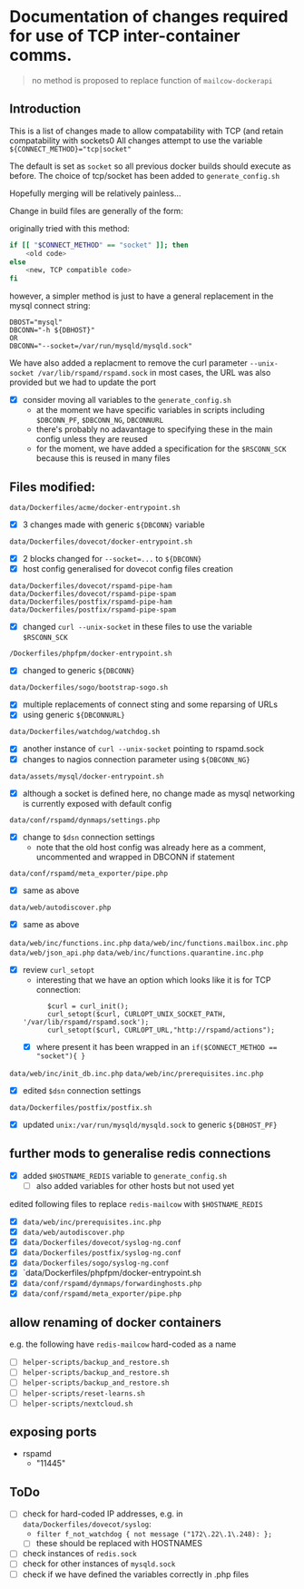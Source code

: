 # Documentation of changes required for use of TCP inter-container comms.

> no method is proposed to replace function of `mailcow-dockerapi`

## Introduction

This is a list of changes made to allow compatability with TCP (and retain compatability with sockets0
All changes attempt to use the variable `${CONNECT_METHOD}="tcp|socket"`

The default is set as `socket` so all previous docker builds should execute as before.
The choice of tcp/socket has been added to `generate_config.sh`

Hopefully merging will be relatively painless...

Change in build files are generally of the form:

originally tried with this method:

```bash
if [[ "$CONNECT_METHOD" == "socket" ]]; then
	<old code>
else
	<new, TCP compatible code>
fi
```

however, a simpler method is just to have a general replacement in the mysql connect string:

```
DBOST="mysql"
DBCONN="-h ${DBHOST}"
OR
DBCONN="--socket=/var/run/mysqld/mysqld.sock"
```
We have also added a replacment to remove the curl parameter `--unix-socket /var/lib/rspamd/rspamd.sock`
in most cases, the URL was also provided but we had to update the port

- [x] consider moving all variables to the `generate_config.sh`
  - at the moment we have specific variables in scripts including `$DBCONN_PF`, `$DBCONN_NG`, `DBCONNURL`
  - there's probably no adavantage to specifying these in the main config unless they are reused
  - for the moment, we have added a specification for the `$RSCONN_SCK` because this is reused in many files

## Files modified:

`data/Dockerfiles/acme/docker-entrypoint.sh`
  - [x] 3 changes made with generic `${DBCONN}` variable

`data/Dockerfiles/dovecot/docker-entrypoint.sh`
  - [x] 2 blocks changed for `--socket=...` to `${DBCONN}`
  - [x] host config generalised for dovecot config files creation

`data/Dockerfiles/dovecot/rspamd-pipe-ham`
`data/Dockerfiles/dovecot/rspamd-pipe-spam`
`data/Dockerfiles/postfix/rspamd-pipe-ham` 
`data/Dockerfiles/postfix/rspamd-pipe-spam` 
  - [x] changed `curl --unix-socket` in these files to use the variable `$RSCONN_SCK`
 
`/Dockerfiles/phpfpm/docker-entrypoint.sh` 
  - [x] changed to generic `${DBCONN}`

`data/Dockerfiles/sogo/bootstrap-sogo.sh`
  - [x] multiple replacements of connect sting and some reparsing of URLs
  - [x] using generic `${DBCONNURL}`

`data/Dockerfiles/watchdog/watchdog.sh`   
  - [x] another instance of `curl --unix-socket` pointing to rspamd.sock
  - [x] changes to nagios connection parameter using `${DBCONN_NG}`

`data/assets/mysql/docker-entrypoint.sh`
  - [x] although a socket is defined here, no change made as mysql networking is currently exposed with default config

`data/conf/rspamd/dynmaps/settings.php`
  - [x] change to `$dsn` connection settings
    - note that the old host config was already here as a comment, uncommented and wrapped in DBCONN if statement

`data/conf/rspamd/meta_exporter/pipe.php`
 - [x] same as above

`data/web/autodiscover.php`
  - [x] same as above

`data/web/inc/functions.inc.php`
`data/web/inc/functions.mailbox.inc.php`
`data/web/json_api.php`
`data/web/inc/functions.quarantine.inc.php`
  - [x] review `curl_setopt`
    - interesting that we have an option which looks like it is for TCP connection:
    ```
          $curl = curl_init();
          curl_setopt($curl, CURLOPT_UNIX_SOCKET_PATH, '/var/lib/rspamd/rspamd.sock');
          curl_setopt($curl, CURLOPT_URL,"http://rspamd/actions");
    ```
    - [x] where present it has been wrapped in an `if($CONNECT_METHOD == "socket"){ }`

`data/web/inc/init_db.inc.php`
`data/web/inc/prerequisites.inc.php`
  - [x] edited `$dsn` connection settings

`data/Dockerfiles/postfix/postfix.sh`
  - [x] updated `unix:/var/run/mysqld/mysqld.sock` to generic `${DBHOST_PF}`

## further mods to generalise redis connections

- [x] added `$HOSTNAME_REDIS` variable to `generate_config.sh`
  - [ ] also added variables for other hosts but not used yet

edited following files to replace `redis-mailcow` with `$HOSTNAME_REDIS`
  - [x] `data/web/inc/prerequisites.inc.php`
  - [x] `data/web/autodiscover.php`
  - [x] `data/Dockerfiles/dovecot/syslog-ng.conf`
  - [x] `data/Dockerfiles/postfix/syslog-ng.conf`
  - [x] `data/Dockerfiles/sogo/syslog-ng.conf`
  - [x] `data/Dockerfiles/phpfpm/docker-entrypoint.sh
  - [x] `data/conf/rspamd/dynmaps/forwardinghosts.php`
  - [x] `data/conf/rspamd/meta_exporter/pipe.php`
 
## allow renaming of docker containers

e.g. the following have `redis-mailcow` hard-coded as a name

  - [ ] `helper-scripts/backup_and_restore.sh`
  - [ ] `helper-scripts/backup_and_restore.sh`
  - [ ] `helper-scripts/backup_and_restore.sh`
  - [ ] `helper-scripts/reset-learns.sh`
  - [ ] `helper-scripts/nextcloud.sh`

## exposing ports

- rspamd
  - "11445"

## ToDo

- [ ] check for hard-coded IP addresses, e.g. in `data/Dockerfiles/dovecot/syslog`: 
  - `filter f_not_watchdog { not message ("172\.22\.1\.248): };`
  - [ ] these should be replaced with HOSTNAMES
- [ ] check instances of `redis.sock`
- [ ] check for other instances of `mysqld.sock`
- [ ] check if we have defined the variables correctly in .php files
